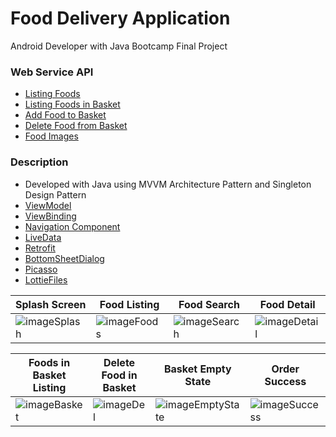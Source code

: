 # Food Delivery Application
Android Developer with Java Bootcamp Final Project

### Web Service API

- [Listing Foods](http://kasimadalan.pe.hu/yemekler/tumYemekleriGetir.php)
- [Listing Foods in Basket](http://kasimadalan.pe.hu/yemekler/sepettekiYemekleriGetir.php)
- [Add Food to Basket](http://kasimadalan.pe.hu/yemekler/sepeteYemekEkle.php)
- [Delete Food from Basket](http://kasimadalan.pe.hu/yemekler/sepettenYemekSil.php)
- [Food Images](http://kasimadalan.pe.hu/yemekler/resimler/ayran.png)

### Description

- Developed with Java using MVVM Architecture Pattern and Singleton Design Pattern
- [ViewModel](https://developer.android.com/topic/libraries/architecture/viewmodel)
- [ViewBinding](https://developer.android.com/topic/libraries/view-binding)
- [Navigation Component](https://developer.android.com/guide/navigation)
- [LiveData](https://developer.android.com/topic/libraries/architecture/livedata)
- [Retrofit](https://square.github.io/retrofit/)
- [BottomSheetDialog](https://developer.android.com/reference/com/google/android/material/bottomsheet/BottomSheetDialog)
- [Picasso](https://square.github.io/picasso/)
- [LottieFiles](https://lottiefiles.com/)



| Splash Screen | Food Listing | Food Search | Food Detail |
| ------------- | ------------- | ------------- | ------------- |
|![imageSplash](https://user-images.githubusercontent.com/98642848/171147298-f15609a0-4956-4b74-a485-8efd644a8df8.png) | ![imageFoods](https://user-images.githubusercontent.com/98642848/171147664-0f56108d-8444-4469-a992-302b09ca1d44.png) | ![imageSearch](https://user-images.githubusercontent.com/98642848/171147973-5a0fa1db-d27b-412c-803e-508123413aff.png) | ![imageDetail](https://user-images.githubusercontent.com/98642848/171148360-89a489f4-5906-4394-85c9-c4871058dbff.png) |

| Foods in Basket Listing | Delete Food in Basket | Basket Empty State | Order Success |
| ------------- | ------------- | ------------- | ------------- |
| ![imageBasket](https://user-images.githubusercontent.com/98642848/171148657-6e3413ae-1462-4e72-81e7-34ced0ff8bfb.png) | ![imageDel](https://user-images.githubusercontent.com/98642848/171148884-b04add91-b1f4-4afe-a52a-a2f3740c8359.png) | ![imageEmptyState](https://user-images.githubusercontent.com/98642848/171149122-23c42138-def4-4302-8123-57a1c0ddcf42.png) | ![imageSuccess](https://user-images.githubusercontent.com/98642848/171149359-686ec0c2-c575-496e-a573-83145c81d721.png) |

